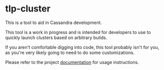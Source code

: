 # tlp-cluster

This is a tool to aid in Cassandra development.  

This tool is a work in progress and is intended for developers to use to quickly launch clusters based on arbitrary builds.

If you aren't comfortable digging into code, this tool probably isn't for you, as you're very likely going to need to do some customizations.

Please refer to the project [documentation](http://thelastpickle.com/tlp-cluster/) for usage instructions.




